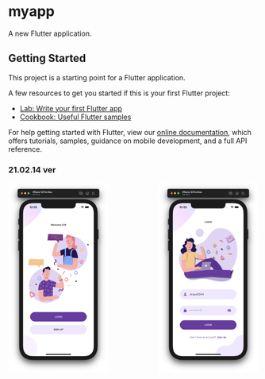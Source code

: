 # myapp

A new Flutter application.

## Getting Started

This project is a starting point for a Flutter application.

A few resources to get you started if this is your first Flutter project:

- [Lab: Write your first Flutter app](https://flutter.dev/docs/get-started/codelab)
- [Cookbook: Useful Flutter samples](https://flutter.dev/docs/cookbook)

For help getting started with Flutter, view our
[online documentation](https://flutter.dev/docs), which offers tutorials,
samples, guidance on mobile development, and a full API reference.

### 21.02.14 ver
<img src = "https://github.com/WooHooTeam/Client/blob/master/ScreenShot/Login.png" width="40%" align="left">
<img src = "https://github.com/WooHooTeam/Client/blob/master/ScreenShot/Login2.png" width="40%" align="right">
